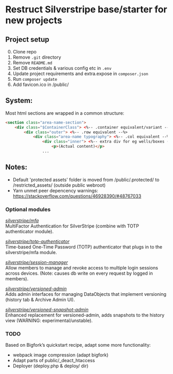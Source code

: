 # Restruct Silverstripe base/starter for new projects

## Project setup

0. Clone repo 
0. Remove `.git` directory
0. Remove `README.md`
0. Set DB credentials & various config etc in `.env`
0. Update project requirements and extra.expose in `composer.json`
0. Run `composer update`
0. Add favicon.ico in /public/

## System:
Most html sections are wrapped in a common structure:

```html
<section class="area-name-section">
    <div class="$ContainerClass"> <%-- .container equivalent/variant --%>
        <div class="outer"> <%-- .row equivalent --%>
            <div class="area-name typography"> <%-- .col equivalent --%>
                <div class="inner"> <%-- extra div for eg wells/boxes (while preserving column spacing) --%>
                    <p>(Actual content)</p>
                ...
```

## Notes:
- Default 'protected assets' folder is moved from /public/.protected/ to /restricted_assets/ (outside public webroot)
- Yarn unmet peer depencency warnings: https://stackoverflow.com/questions/46928390/#48767033

### Optional modules

*[silverstripe/mfa](https://github.com/silverstripe/silverstripe-mfa)*  
MultiFactor Authentication for SilverStripe (combine with TOTP authenticator module).

*[silverstripe/totp-authenticator](https://github.com/silverstripe/silverstripe-totp-authenticator)*  
Time-based One-Time Password (TOTP) authenticator that plugs in to the silverstripe/mfa module.

*[silverstripe/session-manager](https://github.com/silverstripe/silverstripe-session-manager)*  
Allow members to manage and revoke access to multiple login sessions across devices. (Note: causes db write on every request by logged in members).

*[silverstripe/versioned-admin](https://github.com/silverstripe/silverstripe-versioned-admin)*  
Adds admin interfaces for managing DataObjects that implement versioning (history tab & Archive Admin UI).

*[silverstripe/versioned-snapshot-admin](https://github.com/silverstripe/silverstripe-versioned-snapshot-admin)*  
Enhanced replacement for versioned-admin, adds snapshots to the history view (WARNING: experimental/unstable).


### TODO

Based on Bigfork’s quickstart recipe, adapt some more functionality:

- webpack image compression (adapt bigfork)
- Adapt parts of public/_deact_htaccess
- Deployer (deploy.php & deploy/ dir)


